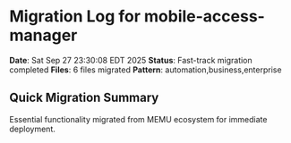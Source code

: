 # Migration Log for mobile-access-manager

**Date**: Sat Sep 27 23:30:08 EDT 2025
**Status**: Fast-track migration completed
**Files**:        6 files migrated
**Pattern**: automation,business,enterprise

## Quick Migration Summary
Essential functionality migrated from MEMU ecosystem for immediate deployment.
